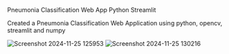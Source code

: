 Pneumonia Classification Web App Python Streamlit

Created a Pneumonia Classification Web Application using python, opencv, streamlit and numpy

![Screenshot 2024-11-25 125953](https://github.com/user-attachments/assets/ea0bc1de-9e29-4d7d-8e68-fa3efc203298)
![Screenshot 2024-11-25 130216](https://github.com/user-attachments/assets/60ce4c0f-d20b-4f1e-bb09-bdad2914341c)
